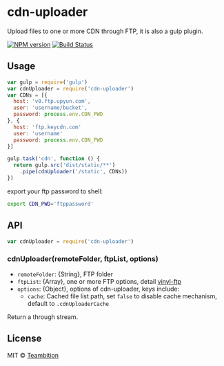cdn-uploader
====
Upload files to one or more CDN through FTP, it is also a gulp plugin.

[![NPM version][npm-image]][npm-url]
[![Build Status][travis-image]][travis-url]

## Usage
```js
var gulp = require('gulp')
var cdnUploader = require('cdn-uploader')
var CDNs = [{
  host: 'v0.ftp.upyun.com',
  user: 'username/bucket',
  password: process.env.CDN_PWD
}, {
  host: 'ftp.keycdn.com'
  user: 'username'
  password: process.env.CDN_PWD
}]

gulp.task('cdn', function () {
  return gulp.src('dist/static/**')
    .pipe(cdnUploader('/static', CDNs))
})
```

export your ftp password to shell:
```sh
export CDN_PWD='ftppassword'
```

## API

```js
var cdnUploader = require('cdn-uploader')
```

### cdnUploader(remoteFolder, ftpList, options)
- `remoteFolder`: {String}, FTP folder
- `ftpList`: {Array}, one or more FTP options, detail [vinyl-ftp](https://github.com/morris/vinyl-ftp#ftpcreate-config-)
- `options`: {Object}, options of cdn-uploader, keys include:
  - `cache`: Cached file list path, set `false` to disable cache mechanism, default to `.cdnUploaderCache`

Return a through stream.

## License

MIT © [Teambition](http://teambition.com)

[npm-url]: https://npmjs.org/package/cdn-uploader
[npm-image]: http://img.shields.io/npm/v/cdn-uploader.svg

[travis-url]: https://travis-ci.org/teambition/cdn-uploader
[travis-image]: http://img.shields.io/travis/teambition/cdn-uploader.svg
